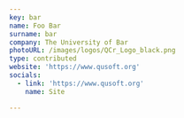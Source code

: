 ```yaml
---
key: bar
name: Foo Bar
surname: bar
company: The University of Bar
photoURL: /images/logos/QCr_Logo_black.png
type: contributed
website: 'https://www.qusoft.org'
socials:
  - link: 'https://www.qusoft.org'
    name: Site

---
```

